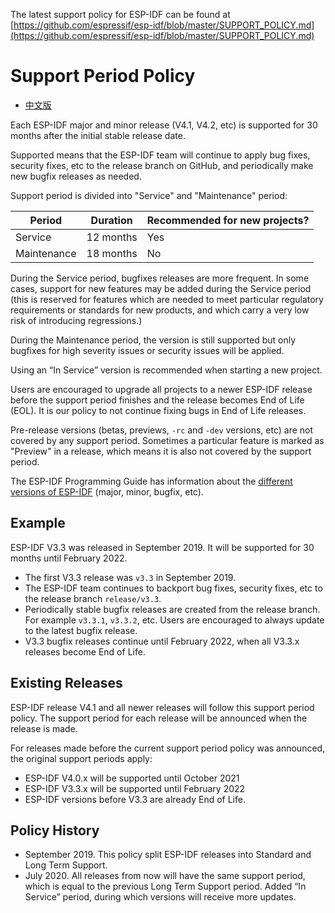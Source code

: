 The latest support policy for ESP-IDF can be found at [https://github.com/espressif/esp-idf/blob/master/SUPPORT_POLICY.md](https://github.com/espressif/esp-idf/blob/master/SUPPORT_POLICY.md)

Support Period Policy
=====================

* [中文版](./SUPPORT_POLICY_CN.md)

Each ESP-IDF major and minor release (V4.1, V4.2, etc) is supported for
30 months after the initial stable release date.

Supported means that the ESP-IDF team will continue to apply bug fixes,
security fixes, etc to the release branch on GitHub, and periodically
make new bugfix releases as needed.

Support period is divided into "Service" and "Maintenance" period:

| Period      | Duration     | Recommended for new projects?         |
| -------     | ------------ | ------------------------------------- |
| Service     | 12 months    | Yes                                   |
| Maintenance | 18 months    | No                                    |

During the Service period, bugfixes releases are more frequent. In some cases,
support for new features may be added during the Service period (this is
reserved for features which are needed to meet particular regulatory
requirements or standards for new products, and which carry a very low risk of
introducing regressions.)

During the Maintenance period, the version is still supported but only bugfixes
for high severity issues or security issues will be applied.

Using an “In Service” version is recommended when starting a new project.

Users are encouraged to upgrade all projects to a newer ESP-IDF release before
the support period finishes and the release becomes End of Life (EOL). It is our
policy to not continue fixing bugs in End of Life releases.

Pre-release versions (betas, previews, `-rc` and `-dev` versions, etc)
are not covered by any support period. Sometimes a particular feature is
marked as "Preview" in a release, which means it is also not covered
by the support period.

The ESP-IDF Programming Guide has information about the
[different versions of ESP-IDF](https://docs.espressif.com/projects/esp-idf/en/latest/versions.html)
(major, minor, bugfix, etc).

Example
-------

ESP-IDF V3.3 was released in September 2019. It will be supported for 30 months
until February 2022.

- The first V3.3 release was `v3.3` in September 2019.
- The ESP-IDF team continues to backport bug fixes, security fixes,
  etc to the release branch `release/v3.3`.
- Periodically stable bugfix releases are created from the release
  branch. For example `v3.3.1`, `v3.3.2`, etc. Users are encouraged to
  always update to the latest bugfix release.
- V3.3 bugfix releases continue until February 2022, when all V3.3.x
  releases become End of Life.

Existing Releases
-----------------

ESP-IDF release V4.1 and all newer releases will follow this support period
policy. The support period for each release will be announced when the release
is made.

For releases made before the current support period policy was announced, the
original support periods apply:

* ESP-IDF V4.0.x will be supported until October 2021
* ESP-IDF V3.3.x will be supported until February 2022
* ESP-IDF versions before V3.3 are already End of Life.

Policy History
--------------

* September 2019. This policy split ESP-IDF releases into Standard and Long Term
  Support.
* July 2020. All releases from now will have the same support period, which is
  equal to the previous Long Term Support period. Added “In Service” period,
  during which versions will receive more updates.
